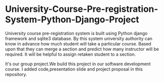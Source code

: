 # University-Course-Pre-registration-System-Python-Django-Project
University course pre-registration system is built using Python django framework and sqlite3 database. 
By this system university authority can know in advance how much student will take a particular course. 
Based upon that they can merge a section and predict how many instructor will be required. 
It will be helpful to assign retaken student to a section.

It's our group project.We build this project in our software development course.
I added code,presentation slide and project proposal in this repository.
